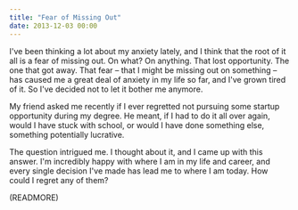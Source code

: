```yaml
---
title: "Fear of Missing Out"
date: 2013-12-03 00:00
---
```


I've been thinking a lot about my anxiety lately, and I think that the root of it all is a fear of missing out. On what? On anything. That lost opportunity. The one that got away. That fear – that I might be missing out on something – has caused me a great deal of anxiety in my life so far, and I've grown tired of it. So I've decided not to let it bother me anymore.

My friend asked me recently if I ever regretted not pursuing some startup opportunity during my degree. He meant, if I had to do it all over again, would I have stuck with school, or would I have done something else, something potentially lucrative.

The question intrigued me. I thought about it, and I came up with this answer. I'm incredibly happy with where I am in my life and career, and every single decision I've made has lead me to where I am today. How could I regret any of them?

(READMORE)
